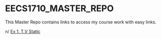 # EECS1710_MASTER_REPO
This Master Repo contains links to access my course work with easy links.

n/ [Ex 1. T.V Static](https://github.com/JasmineLIE/EECS1710_Exercise1)
